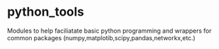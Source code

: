 # python_tools
Modules to help faciliatate basic python programming and wrappers for common packages (numpy,matplotib,scipy,pandas,networkx,etc.)
